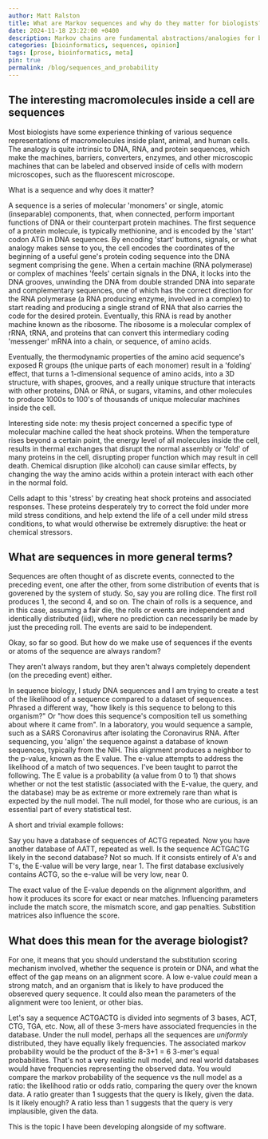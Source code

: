```yaml
---
author: Matt Ralston
title: What are Markov sequences and why do they matter for biologists?
date: 2024-11-18 23:22:00 +0400
description: Markov chains are fundamental abstractions/analogies for biologists. This posts explains why
categories: [bioinformatics, sequences, opinion]
tags: [prose, bioinformatics, meta]
pin: true
permalink: /blog/sequences_and_probability
---
```



## The interesting macromolecules inside a cell are sequences


Most biologists have some experience thinking of various sequence representations of macromolecules inside plant, animal, and human cells. The analogy is quite intrinsic to DNA, RNA, and protein sequences, which make the machines, barriers, converters, enzymes, and other microscopic machines that can be labeled and observed inside of cells with modern microscopes, such as the fluorescent microscope.

What is a sequence and why does it matter?

A sequence is a series of molecular 'monomers' or single, atomic (inseparable) components, that, when connected, perform important functions of DNA or their counterpart protein machines.  The first sequence of a protein molecule, is typically methionine, and is encoded by the 'start' codon ATG in DNA sequences. By encoding 'start' buttons, signals, or what analogy makes sense to you, the cell encodes the coordinates of the beginning of a useful gene's protein coding sequence into the DNA segment comprising the gene. When a certain machine (RNA polymerase) or complex of machines 'feels' certain signals in the DNA, it locks into the DNA grooves, unwinding the DNA from double stranded DNA into separate and complementary sequences, one of which has the correct direction for the RNA polymerase (a RNA producing enzyme, involved in a complex) to start reading and producing a single strand of RNA that also carries the code for the desired protein. Eventually, this RNA is read by another machine known as the ribosome. The ribosome is a molecular complex of rRNA, tRNA, and proteins that can convert this intermediary coding 'messenger' mRNA into a chain, or sequence, of amino acids.

Eventually, the thermodynamic properties of the amino acid sequence's exposed R groups (the unique parts of each monomer) result in a 'folding' effect, that turns a 1-dimensional sequence of amino acids, into a 3D structure, with shapes, grooves, and a really unique structure that interacts with other proteins, DNA or RNA, or sugars, vitamins, and other molecules to produce 1000s to 100's of thousands of unique molecular machines inside the cell.


Interesting side note: my thesis project concerned a specific type of molecular machine called the heat shock proteins. When the temperature rises beyond a certain point, the energy level of all molecules inside the cell, results in thermal exchanges that disrupt the normal assembly or 'fold' of many proteins in the cell, disrupting proper function which may result in cell death. Chemical disruption (like alcohol) can cause similar effects, by changing the way the amino acids within a protein interact with each other in the normal fold. 

Cells adapt to this 'stress' by creating heat shock proteins and associated responses. These proteins desperately try to correct the fold under more mild stress conditions, and help extend the life of a cell under mild stress conditions, to what would otherwise be extremely disruptive: the heat or chemical stressors.

## What are sequences in more general terms?

Sequences are often thought of as discrete events, connected to the preceding event, one after the other, from some distribution of events that is goverened by the system of study. So, say you are rolling dice. The first roll produces 1, the second 4, and so on. The chain of rolls is a sequence, and in this case, assuming a fair die, the rolls or events are independent and identically distributed (iid), where no prediction can necessarily be made by just the preceding roll. The events are said to be independent. 

Okay, so far so good. But how do we make use of sequences if the events or atoms of the sequence are always random?

They aren't always random, but they aren't always completely dependent (on the preceding event) either.

In sequence biology, I study DNA sequences and I am trying to create a test of the likelihood of a sequence compared to a dataset of sequences. Phrased a different way, "how likely is this sequence to belong to this organism?" Or "how does this sequence's composition tell us something about where it came from". In a laboratory, you would sequence a sample, such as a SARS Coronavirus after isolating the Coronavirus RNA. After sequencing, you 'align' the sequence against a database of known sequences, typically from the NIH. This alignment produces a neighbor to the p-value, known as the E value. The e-value attempts to address the likelihood of a match of two sequences. I've been taught to parrot the following. The E value is a probability (a value from 0 to 1) that shows whether or not the test statistic (associated with the E-value, the query, and the database) may be as extreme or more extremely rare than what is expected by the null model. The null model, for those who are curious, is an essential part of every statistical test. 

A short and trivial example follows:

Say you have a database of sequences of ACTG repeated. Now you have another database of AATT, repeated as well. Is the sequence ACTGACTG likely in the second database? Not so much. If it consists entirely of A's and T's, the E-value will be very large, near 1. The first database exclusively contains ACTG, so the e-value will be very low, near 0. 


The exact value of the E-value depends on the alignment algorithm, and how it produces its score for exact or near matches. Influencing parameters include the match score, the mismatch score, and gap penalties. Substition matrices also influence the score.


## What does this mean for the average biologist?

For one, it means that you should understand the substitution scoring mechanism involved, whether the sequence is protein or DNA, and what the effect of the gap means on an alignment score. A low e-value *could* mean a strong match, and an organism that is likely to have produced the obsereved query sequence. It could also mean the parameters of the alignment were too lenient, or other bias. 


Let's say a sequence ACTGACTG is divided into segments of 3 bases, ACT, CTG, TGA, etc. Now, all of these 3-mers have associated frequencies in the database. Under the null model, perhaps all the sequences are *uniformly* distributed, they have equally likely frequencies. The associated markov probability would be the product of the 8-3+1 = 6 3-mer's equal probabilities. That's not a very realistic null model, and real world databases would have frequencies representing the observed data. You would compare the markov probability of the sequence vs the null model as a ratio: the likelihood ratio or odds ratio, comparing the query over the known data. A ratio greater than 1 suggests that the query is likely, given the data. Is it likely enough? A ratio less than 1 suggests that the query is very implausible, given the data.

This is the topic I have been developing alongside of my software.

